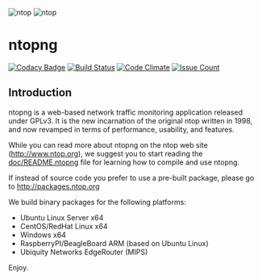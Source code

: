 ![ntop][ntopng_logo] ![ntop][ntop_logo]
# ntopng 

[![Codacy Badge](https://api.codacy.com/project/badge/Grade/17ec91bb814a4cddb5e39f4c6767d7e7)](https://www.codacy.com/app/mathieu-frh/ntopng?utm_source=github.com&amp;utm_medium=referral&amp;utm_content=mathieufrh/ntopng&amp;utm_campaign=Badge_Grade)
[![Build Status](https://travis-ci.org/mathieufrh/ntopng.svg?branch=restore-local-hosts)](https://travis-ci.org/mathieufrh/ntopng)
[![Code Climate](https://codeclimate.com/github/mathieufrh/ntopng/badges/gpa.svg)](https://codeclimate.com/github/mathieufrh/ntopng)
[![Issue Count](https://codeclimate.com/github/mathieufrh/ntopng/badges/issue_count.svg)](https://codeclimate.com/github/mathieufrh/ntopng)

## Introduction

ntopng is a web-based network traffic monitoring application released under GPLv3. It is the new incarnation of the original ntop written in 1998, and now revamped in terms of performance, usability, and features.

While you can read more about ntopng on the ntop web site (http://www.ntop.org), we suggest you to start reading the [doc/README.ntopng](https://github.com/ntop/ntopng/blob/dev/doc/README.ntopng) file for learning how to compile and use ntopng.

If instead of source code you prefer to use a pre-built package, please go to http://packages.ntop.org

We build binary packages for the following platforms:
* Ubuntu Linux Server x64
* CentOS/RedHat Linux x64
* Windows x64
* RaspberryPI/BeagleBoard ARM (based on Ubuntu Linux)
* Ubiquity Networks EdgeRouter (MIPS)

Enjoy.


[ntopng_logo]: https://camo.githubusercontent.com/0f789abcef232035c05e0d2e82afa3cc3be46485/687474703a2f2f7777772e6e746f702e6f72672f77702d636f6e74656e742f75706c6f6164732f323031312f30382f6e746f706e672d69636f6e2d313530783135302e706e67

[ntop_logo]: https://camo.githubusercontent.com/58e2a1ecfff62d8ecc9d74633bd1013f26e06cba/687474703a2f2f7777772e6e746f702e6f72672f77702d636f6e74656e742f75706c6f6164732f323031352f30352f6e746f702e706e67

